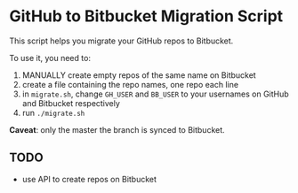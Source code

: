 # GitHub to Bitbucket Migration Script

This script helps you migrate your GitHub repos to Bitbucket.

To use it, you need to:

1. MANUALLY create empty repos of the same name on Bitbucket
2. create a file containing the repo names, one repo each line
3. in `migrate.sh`, change `GH_USER` and `BB_USER` to your usernames on GitHub and Bitbucket respectively
4. run `./migrate.sh`

**Caveat**: only the master the branch is synced to Bitbucket.

## TODO

- use API to create repos on Bitbucket
